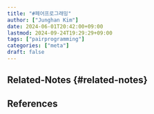 ```yaml
---
title: "#페어프로그래밍"
author: ["Junghan Kim"]
date: 2024-06-01T20:42:00+09:00
lastmod: 2024-09-24T19:29:29+09:00
tags: ["pairprogramming"]
categories: ["meta"]
draft: false
---
```


<!--more-->


## Related-Notes {#related-notes}

## References

<style>.csl-entry{text-indent: -1.5em; margin-left: 1.5em;}</style><div class="csl-bib-body">
</div>
